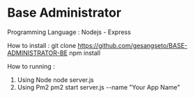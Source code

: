 # Base Administrator

Programming Language : Nodejs - Express

How to install :
git clone https://github.com/gesangseto/BASE-ADMINISTRATOR-BE
npm install

How to running :

1. Using Node
   node server.js
2. Using Pm2
   pm2 start server.js --name "Your App Name"
